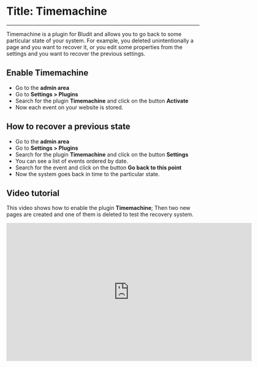 # Title: Timemachine
<!-- Position: 2 -->
---
Timemachine is a plugin for Bludit and allows you to go back to some particular state of your system. For example, you deleted unintentionally a page and you want to recover it, or you edit some properties from the settings and you want to recover the previous settings.

## Enable Timemachine
- Go to the **admin area**
- Go to **Settings > Plugins**
- Search for the plugin **Timemachine** and click on the button **Activate**
- Now each event on your website is stored.

## How to recover a previous state
- Go to the **admin area**
- Go to **Settings > Plugins**
- Search for the plugin **Timemachine** and click on the button **Settings**
- You can see a list of events ordered by date.
- Search for the event and click on the button **Go back to this point**
- Now the system goes back in time to the particular state.

## Video tutorial
This video shows how to enable the plugin **Timemachine**; Then two new pages are created and one of them is deleted to test the recovery system.

<div class="video-responsive">
	<iframe width="640" height="360" src="https://www.youtube.com/embed/30VuB1INVBg?rel=0&amp;showinfo=0" frameborder="0" gesture="media" allowfullscreen></iframe>
</div>